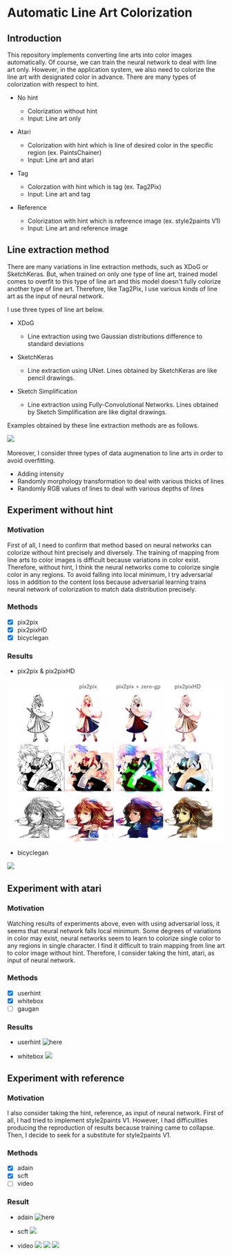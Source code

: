 # Automatic Line Art Colorization

## Introduction
This repository implements converting line arts into color images automatically. Of course, we can train the neural network to deal with line art only. However, in the application system, we also need to colorize the line art with designated color in advance. There are many types of colorization with respect to hint.

- No hint
  - Colorization without hint
  - Input: Line art only
  
- Atari
  - Colorization with hint which is line of desired color in the specific region (ex. PaintsChainer)
  - Input: Line art and atari
  
- Tag
  - Colorzation with hint which is tag (ex. Tag2Pix)
  - Input: Line art and tag
  
- Reference
  - Colorization with hint which is reference image (ex. style2paints V1)
  - Input: Line art and reference image
  
## Line extraction method
There are many variations in line extraction methods, such as XDoG or SketchKeras. But, when trained on only one type of line art, trained model comes to overfit to this type of line art and this model doesn't fully colorize another type of line art. Therefore, like Tag2Pix, I use various kinds of line art as the input of neural network.

I use three types of line art below.

- XDoG
  - Line extraction using two Gaussian distributions difference to standard deviations
  
- SketchKeras
  - Line extraction using UNet. Lines obtained by SketchKeras are like pencil drawings.
  
- Sketch Simplification
  - Line extraction using Fully-Convolutional Networks. Lines obtained by Sketch Simplification are like digital drawings.

Examples obtained by these line extraction methods are as follows.  

![](https://github.com/SerialLain3170/Colorization/blob/master/Data/lineart.png)

Moreover, I consider three types of data augmenation to line arts in order to avoid overfitting.

- Adding intensity
- Randomly morphology transformation to deal with various thicks of lines
- Randomly RGB values of lines to deal with various depths of lines

## Experiment without hint

### Motivation
First of all, I need to confirm that method based on neural networks can colorize without hint precisely and diversely. The training of mapping from line arts to color images is difficult because variations in color exist. Therefore, without hint, I think the neural networks come to colorize single color in any regions. To avoid falling into local minimum, I try adversarial loss in addition to the content loss because adversarial learning trains neural network of colorization to match data distribution precisely.

### Methods
- [x] pix2pix
- [x] pix2pixHD
- [X] bicyclegan

### Results
- pix2pix & pix2pixHD

![](./Data/nohint_comparison.png)

- bicyclegan

![](https://github.com/SerialLain3170/Colorization/blob/master/nohint_bicyclegan/data/result1.png)

## Experiment with atari

### Motivation
Watching results of experiments above, even with using adversarial loss, it seems that neural network falls local minimum. Some degrees of variations in color may exist, neural networks seem to learn to colorize single color to any regions in single character. I find it difficult to train mapping from line art to color image without hint. Therefore, I consider taking the hint, atari, as input of neural network.

### Methods
- [x] userhint
- [x] whitebox
- [ ] gaugan

### Results
- userhint
![here](https://github.com/SerialLain3170/Colorization/blob/master/atari_userhint/data/result2.png)

- whitebox
![](https://github.com/SerialLain3170/Colorization/blob/master/atari_whitebox/data/result2.png)

## Experiment with reference

### Motivation
I also consider taking the hint, reference, as input of neural network. First of all, I had tried to implement style2paints V1. However, I had difficulities producing the reproduction of results because training came to collapse. Then, I decide to seek for a substitute for style2paints V1.

### Methods
- [x] adain
- [x] scft
- [ ] video

### Result
- adain
![here](https://github.com/SerialLain3170/Colorization/blob/master/reference_adain/data/res1.png)

- scft
![](https://github.com/SerialLain3170/Colorization/blob/master/reference_scft/data/result2.png)

- video
![](https://github.com/SerialLain3170/Colorization/blob/master/reference_video/data/never_color1.gif)
![](https://github.com/SerialLain3170/Colorization/blob/master/reference_video/data/sakura1_color1.gif)
![](https://github.com/SerialLain3170/Colorization/blob/master/reference_video/data/rayearth1_color1.gif)
